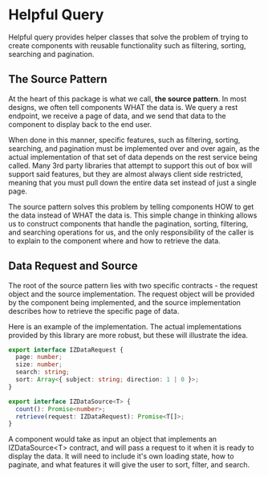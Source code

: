 # Helpful Query

Helpful query provides helper classes that solve the problem of trying to create components with reusable functionality
such as filtering, sorting, searching and pagination.

## The Source Pattern

At the heart of this package is what we call, **the source pattern**. In most designs, we often tell components WHAT the
data is. We query a rest endpoint, we receive a page of data, and we send that data to the component to display back to
the end user.

When done in this manner, specific features, such as filtering, sorting, searching, and pagination must be implemented
over and over again, as the actual implementation of that set of data depends on the rest service being called. Many 3rd
party libraries that attempt to support this out of box will support said features, but they are almost always client
side restricted, meaning that you must pull down the entire data set instead of just a single page.

The source pattern solves this problem by telling components HOW to get the data instead of WHAT the data is. This
simple change in thinking allows us to construct components that handle the pagination, sorting, filtering, and
searching operations for us, and the only responsibility of the caller is to explain to the component where and how to
retrieve the data.

## Data Request and Source

The root of the source pattern lies with two specific contracts - the request object and the source implementation. The
request object will be provided by the component being implemented, and the source implementation describes how to
retrieve the specific page of data.

Here is an example of the implementation. The actual implementations provided by this library are more robust, but these
will illustrate the idea.

```ts
export interface IZDataRequest {
  page: number;
  size: number;
  search: string;
  sort: Array<{ subject: string; direction: 1 | 0 }>;
}

export interface IZDataSource<T> {
  count(): Promise<number>;
  retrieve(request: IZDataRequest): Promise<T[]>;
}
```

A component would take as input an object that implements an IZDataSource&lt;T&gt; contract, and will pass a request to
it when it is ready to display the data. It will need to include it's own loading state, how to paginate, and what
features it will give the user to sort, filter, and search.
